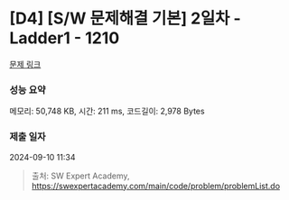 # [D4] [S/W 문제해결 기본] 2일차 - Ladder1 - 1210 

[문제 링크](https://swexpertacademy.com/main/code/problem/problemDetail.do?contestProbId=AV14ABYKADACFAYh) 

### 성능 요약

메모리: 50,748 KB, 시간: 211 ms, 코드길이: 2,978 Bytes

### 제출 일자

2024-09-10 11:34



> 출처: SW Expert Academy, https://swexpertacademy.com/main/code/problem/problemList.do